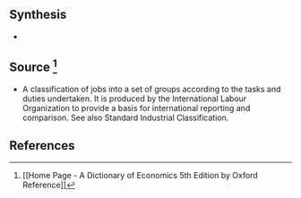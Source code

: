 ## Synthesis
- 
## Source [^1]
- A classification of jobs into a set of groups according to the tasks and duties undertaken. It is produced by the International Labour Organization to provide a basis for international reporting and comparison. See also Standard Industrial Classification.
## References

[^1]: [[Home Page - A Dictionary of Economics 5th Edition by Oxford Reference]]